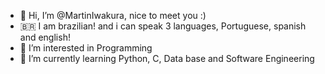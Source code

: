 - 👋 Hi, I’m @MartinIwakura, nice to meet you :)
- 🇧🇷 I am brazilian! and i can speak 3 languages, Portuguese, spanish and english! 
- 👀 I’m interested in Programming 
- 🌱 I’m currently learning Python, C, Data base and Software Engineering

<!---
MartinIwakura/MartinIwakura is a ✨ special ✨ repository because its `README.md` (this file) appears on your GitHub profile.
You can click the Preview link to take a look at your changes.
--->
